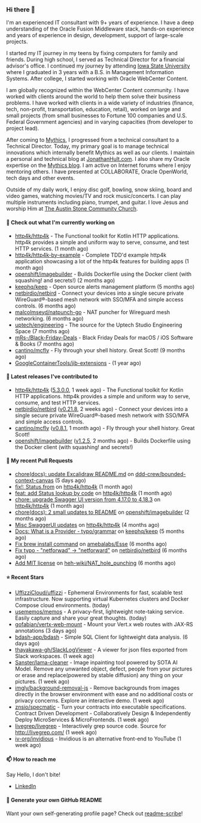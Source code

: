 ### Hi there 👋

I'm an experienced IT consultant with 9+ years of experience. I have a deep understanding of the Oracle Fusion Middleware stack, hands-on experience and years of experience in design, development, support of large-scale projects.

I started my IT journey in my teens by fixing computers for family and friends. During high school, I served as Technical Director for a financial advisor's office. I continued my journey by attending [Iowa State University](iastate.edu) where I graduated in 3 years with a B.S. in Management Information Systems. After college, I started working with Oracle WebCenter Content.

I am globally recognized within the WebCenter Content community. I have worked with clients around the world to help them solve their business problems. I have worked with clients in a wide variety of industries (finance, tech, non-profit, transportation, education, retail), worked on large and small projects (from small businesses to Fortune 100 companies and U.S. Federal Government agencies) and in varying capacities (from developer to project lead).

After coming to [Mythics](https://www.mythics.com/), I progressed from a technical consultant to a Technical Director. Today, my primary goal is to manage technical innovations which internally benefit Mythics as well as our clients. I maintain a personal and technical blog at [JonathanHult.com](https://jonathanhult.com). I also share my Oracle expertise on the [Mythics blog](https://www.mythics.com/about/blog/). I am active on Internet forums where I enjoy mentoring others. I have presented at COLLABORATE, Oracle OpenWorld, tech days and other events.

Outside of my daily work, I enjoy disc golf, bowling, snow skiing, board and video games, watching movies/TV and rock music/concerts. I can play multiple instruments including piano, trumpet, and guitar. I love Jesus and worship Him at [The Austin Stone Community Church](https://austinstone.org/).

#### 👷 Check out what I'm currently working on

- [http4k/http4k](https://github.com/http4k/http4k) - The Functional toolkit for Kotlin HTTP applications. http4k provides a simple and uniform way to serve, consume, and test HTTP services. (1 month ago)
- [http4k/http4k-by-example](https://github.com/http4k/http4k-by-example) - Complete TDD&#39;d example http4k application showcasing a lot of the http4k features for building apps (1 month ago)
- [openshift/imagebuilder](https://github.com/openshift/imagebuilder) - Builds Dockerfile using the Docker client (with squashing! and secrets!) (2 months ago)
- [keephq/keep](https://github.com/keephq/keep) - Open source alerts management platform (5 months ago)
- [netbirdio/netbird](https://github.com/netbirdio/netbird) - Connect your devices into a single secure private WireGuard®-based mesh network with SSO/MFA and simple access controls. (6 months ago)
- [malcolmseyd/natpunch-go](https://github.com/malcolmseyd/natpunch-go) - NAT puncher for Wireguard mesh networking. (6 months ago)
- [uptech/engineering](https://github.com/uptech/engineering) - The source for the Uptech Studio Engineering Space (7 months ago)
- [mRs-/Black-Friday-Deals](https://github.com/mRs-/Black-Friday-Deals) - Black Friday Deals for macOS / iOS Software &amp; Books (7 months ago)
- [cantino/mcfly](https://github.com/cantino/mcfly) - Fly through your shell history. Great Scott! (9 months ago)
- [GoogleContainerTools/jib-extensions](https://github.com/GoogleContainerTools/jib-extensions) -  (1 year ago)

#### 🔭 Latest releases I've contributed to

- [http4k/http4k](https://github.com/http4k/http4k) ([5.3.0.0](https://github.com/http4k/http4k/releases/tag/5.3.0.0), 1 week ago) - The Functional toolkit for Kotlin HTTP applications. http4k provides a simple and uniform way to serve, consume, and test HTTP services.
- [netbirdio/netbird](https://github.com/netbirdio/netbird) ([v0.21.8](https://github.com/netbirdio/netbird/releases/tag/v0.21.8), 2 weeks ago) - Connect your devices into a single secure private WireGuard®-based mesh network with SSO/MFA and simple access controls.
- [cantino/mcfly](https://github.com/cantino/mcfly) ([v0.8.1](https://github.com/cantino/mcfly/releases/tag/v0.8.1), 1 month ago) - Fly through your shell history. Great Scott!
- [openshift/imagebuilder](https://github.com/openshift/imagebuilder) ([v1.2.5](https://github.com/openshift/imagebuilder/releases/tag/v1.2.5), 2 months ago) - Builds Dockerfile using the Docker client (with squashing! and secrets!)

#### 🔨 My recent Pull Requests

- [chore(docs): update Excalidraw README.md](https://github.com/ddd-crew/bounded-context-canvas/pull/47) on [ddd-crew/bounded-context-canvas](https://github.com/ddd-crew/bounded-context-canvas) (5 days ago)
- [fix!: Status.from](https://github.com/http4k/http4k/pull/920) on [http4k/http4k](https://github.com/http4k/http4k) (1 month ago)
- [feat: add Status lookup by code](https://github.com/http4k/http4k/pull/918) on [http4k/http4k](https://github.com/http4k/http4k) (1 month ago)
- [chore: upgrade Swagger UI version from 4.17.0 to 4.18.3](https://github.com/http4k/http4k/pull/903) on [http4k/http4k](https://github.com/http4k/http4k) (1 month ago)
- [chore(docs): 2 small updates to README](https://github.com/openshift/imagebuilder/pull/253) on [openshift/imagebuilder](https://github.com/openshift/imagebuilder) (2 months ago)
- [Misc SwaggerUI updates](https://github.com/http4k/http4k/pull/864) on [http4k/http4k](https://github.com/http4k/http4k) (4 months ago)
- [Docs: What is a Provider - typo/grammar](https://github.com/keephq/keep/pull/44) on [keephq/keep](https://github.com/keephq/keep) (5 months ago)
- [Fix brew install command](https://github.com/amebalabs/Esse/pull/18) on [amebalabs/Esse](https://github.com/amebalabs/Esse) (6 months ago)
- [Fix typo - &#34;netforwad&#34; -&gt; &#34;netforward&#34;](https://github.com/netbirdio/netbird/pull/647) on [netbirdio/netbird](https://github.com/netbirdio/netbird) (6 months ago)
- [Add MIT license](https://github.com/heh-wiki/NAT_hole_punching/pull/3) on [heh-wiki/NAT_hole_punching](https://github.com/heh-wiki/NAT_hole_punching) (6 months ago)

#### ⭐ Recent Stars

- [UffizziCloud/uffizzi](https://github.com/UffizziCloud/uffizzi) - Ephemeral Environments for fast, scalable test infrastructure. Now supporting virtual Kubernetes clusters and Docker Compose cloud environments. (today)
- [usememos/memos](https://github.com/usememos/memos) - A privacy-first, lightweight note-taking service. Easily capture and share your great thoughts. (today)
- [gofabian/vertx-web-mount](https://github.com/gofabian/vertx-web-mount) - Mount your Vert.x web routes with JAX-RS annotations (3 days ago)
- [bdash-app/bdash](https://github.com/bdash-app/bdash) - Simple SQL Client for lightweight data analysis. (6 days ago)
- [thayakawa-gh/SlackLogViewer](https://github.com/thayakawa-gh/SlackLogViewer) - A viewer for json files exported from Slack workspaces. (1 week ago)
- [Sanster/lama-cleaner](https://github.com/Sanster/lama-cleaner) - Image inpainting tool powered by SOTA AI Model. Remove any unwanted object, defect, people from your pictures or erase and replace(powered by stable diffusion) any thing on your pictures. (1 week ago)
- [imgly/background-removal-js](https://github.com/imgly/background-removal-js) - Remove backgrounds from images directly in the browser environment with ease and no additional costs or privacy concerns. Explore an interactive demo. (1 week ago)
- [znsio/specmatic](https://github.com/znsio/specmatic) - Turn your contracts into executable specifications. Contract Driven Development - Collaboratively Design &amp; Independently Deploy MicroServices &amp; MicroFrontends. (1 week ago)
- [livegrep/livegrep](https://github.com/livegrep/livegrep) - Interactively grep source code. Source for http://livegrep.com/ (1 week ago)
- [iv-org/invidious](https://github.com/iv-org/invidious) - Invidious is an alternative front-end to YouTube (1 week ago)

#### 📫 How to reach me

Say Hello, I don't bite!

- [LinkedIn](https://www.linkedin.com/in/jonathanhult)

#### 📖 Generate your own GitHub README

Want your own self-generating profile page? Check out [readme-scribe](https://github.com/muesli/readme-scribe)!

